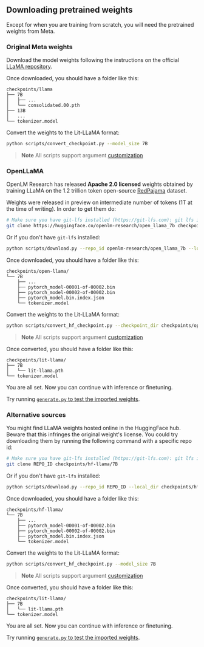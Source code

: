 ## Downloading pretrained weights

Except for when you are training from scratch, you will need the pretrained weights from Meta.

### Original Meta weights

Download the model weights following the instructions on the official [LLaMA repository](https://github.com/facebookresearch/llama).

Once downloaded, you should have a folder like this:

```text
checkpoints/llama
├── 7B
│   ├── ...
│   └── consolidated.00.pth
├── 13B
│   ...
└── tokenizer.model
```

Convert the weights to the Lit-LLaMA format:

```bash
python scripts/convert_checkpoint.py --model_size 7B
```

> **Note**
> All scripts support argument [customization](customize_paths.md)

### OpenLLaMA

OpenLM Research has released **Apache 2.0 licensed** weights obtained by training LLaMA on the 1.2 trillion token open-source [RedPajama](https://github.com/togethercomputer/RedPajama-Data) dataset.

Weights were released in preview on intermediate number of tokens (1T at the time of writing). In order to get them do:

```bash
# Make sure you have git-lfs installed (https://git-lfs.com): git lfs install
git clone https://huggingface.co/openlm-research/open_llama_7b checkpoints/open-llama/7B
```

Or if you don't have `git-lfs` installed:

```bash
python scripts/download.py --repo_id openlm-research/open_llama_7b --local_dir checkpoints/open-llama/7B
```

Once downloaded, you should have a folder like this:

```text
checkpoints/open-llama/
└── 7B
    ├── ...
    ├── pytorch_model-00001-of-00002.bin
    ├── pytorch_model-00002-of-00002.bin
    ├── pytorch_model.bin.index.json
    └── tokenizer.model
```

Convert the weights to the Lit-LLaMA format:

```bash
python scripts/convert_hf_checkpoint.py --checkpoint_dir checkpoints/open-llama/7B --model_size 7B
```

> **Note**
> All scripts support argument [customization](customize_paths.md)

Once converted, you should have a folder like this:

```text
checkpoints/lit-llama/
├── 7B
│   └── lit-llama.pth
└── tokenizer.model
```

You are all set. Now you can continue with inference or finetuning.

Try running [`generate.py` to test the imported weights](inference.md).


### Alternative sources

You might find LLaMA weights hosted online in the HuggingFace hub. Beware that this infringes the original weight's license.
You could try downloading them by running the following command with a specific repo id:

```bash
# Make sure you have git-lfs installed (https://git-lfs.com): git lfs install
git clone REPO_ID checkpoints/hf-llama/7B
```

Or if you don't have `git-lfs` installed:

```bash
python scripts/download.py --repo_id REPO_ID --local_dir checkpoints/hf-llama/7B
```

Once downloaded, you should have a folder like this:

```text
checkpoints/hf-llama/
└── 7B
    ├── ...
    ├── pytorch_model-00001-of-00002.bin
    ├── pytorch_model-00002-of-00002.bin
    ├── pytorch_model.bin.index.json
    └── tokenizer.model
```

Convert the weights to the Lit-LLaMA format:

```bash
python scripts/convert_hf_checkpoint.py --model_size 7B
```

> **Note**
> All scripts support argument [customization](customize_paths.md)

Once converted, you should have a folder like this:

```text
checkpoints/lit-llama/
├── 7B
│   └── lit-llama.pth
└── tokenizer.model
```

You are all set. Now you can continue with inference or finetuning.

Try running [`generate.py` to test the imported weights](inference.md).
